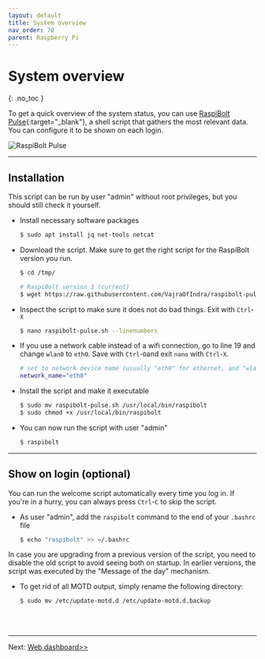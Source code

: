```yaml
---
layout: default
title: System overview
nav_order: 70
parent: Raspberry Pi
---
```

<!-- markdownlint-disable MD014 MD022 MD025 MD033 MD040 -->

# System overview
{: .no_toc }

To get a quick overview of the system status, you can use [RaspiBolt Pulse](https://github.com/VajraOfIndra/raspibolt-pulse){:target="_blank"}, a shell script that gathers the most relevant data.
You can configure it to be shown on each login.

![RaspiBolt Pulse](../../images/raspibolt-pulse.png)

---

## Installation

This script can be run by user "admin" without root privileges, but you should still check it yourself.

* Install necessary software packages

  ```sh
  $ sudo apt install jq net-tools netcat
  ```

* Download the script.
  Make sure to get the right script for the RaspiBolt version you run.

  ```sh
  $ cd /tmp/

  # RaspiBolt version 3 (current)
  $ wget https://raw.githubusercontent.com/VajraOfIndra/raspibolt-pulse/main/raspibolt-pulse.sh

  ```

* Inspect the script to make sure it does not do bad things.
  Exit with `Ctrl`-`X`

  ```sh
  $ nano raspibolt-pulse.sh --linenumbers
  ```

* If you use a network cable instead of a wifi connection, go to line 19 and change `wlan0` to `eth0`.
  Save with `Ctrl`-`O`and exit `nano` with `Ctrl`-`X`.

  ```sh
  # set to network device name (usually "eth0" for ethernet, and "wlan0" for wifi)
  network_name="eth0"
  ```

* Install the script and make it executable

  ```sh
  $ sudo mv raspibolt-pulse.sh /usr/local/bin/raspibolt
  $ sudo chmod +x /usr/local/bin/raspibolt
  ```

* You can now run the script with user "admin"

  ```sh
  $ raspibolt
  ```

---

## Show on login (optional)

You can run the welcome script automatically every time you log in.
If you're in a hurry, you can always press `Ctrl`-`C` to skip the script.

* As user "admin", add the `raspibolt` command to the end of your `.bashrc` file

  ```sh
  $ echo "raspibolt" >> ~/.bashrc
  ```

In case you are upgrading from a previous version of the script, you need to disable the old script to avoid seeing both on startup.
In earlier versions, the script was executed by the "Message of the day" mechanism.

* To get rid of all MOTD output, simply rename the following directory:

  ```sh
  $ sudo mv /etc/update-motd.d /etc/update-motd.d.backup
  ```

<br /><br />

---

Next: [Web dashboard>>](web-dashboard.md)
